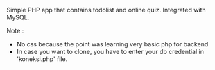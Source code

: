Simple PHP app that contains todolist and online quiz. Integrated with MySQL.

Note :
- No css because the point was learning very basic php for backend
- In case you want to clone, you have to enter your db credential in 'koneksi.php' file.


